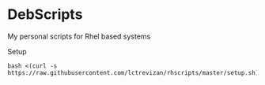 # DebScripts
My personal scripts for Rhel based systems

Setup
```
bash <(curl -s https://raw.githubusercontent.com/lctrevizan/rhscripts/master/setup.sh)
```
